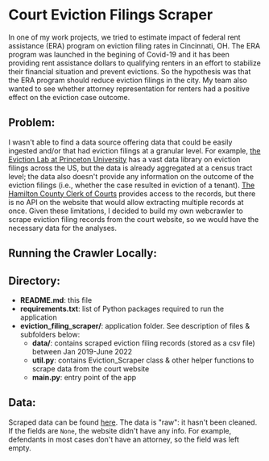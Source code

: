 # Court Eviction Filings Scraper

  In one of my work projects, we tried to estimate impact of federal rent assistance (ERA) program on eviction filing rates in Cincinnati, OH. 
The ERA program was launched in the begining of Covid-19 and it has been providing rent assistance dollars to qualifying renters in an effort to 
stabilize their financial situation and prevent evictions. So the hypothesis was that the ERA program should reduce eviction filings 
in the city. My team also wanted to see whether attorney representation for renters had a positive effect on the eviction case outcome. 

## Problem:
  I wasn't able to find a data source offering data that could be easily ingested and/or that had eviction filings at a granular level. For example, [the Eviction Lab at Princeton University](https://evictionlab.org/) has a vast data library on eviction filings across the US, but the data is already aggregated at a census tract level; the data also doesn't provide any information on the outcome of the eviction filings (i.e., whether the case resulted in eviction of a tenant). 
[The Hamilton County Clerk of Courts](https://www.courtclerk.org/) provides access to the records, but there is no API on the website that would allow extracting multiple records at once. Given these limitations, I decided to build my own webcrawler to scrape eviction filing records from the court website, so we would have the necessary data for the analyses.

## Running the Crawler Locally: 


## Directory:
* **README.md**: this file
* **requirements.txt**: list of Python packages required to run the application
* **eviction_filing_scraper/**: application folder. See description of files & subfolders below:
  * **data/**: contains scraped eviction filing records (stored as a csv file) between Jan 2019-June 2022
  * **util.py**: contains Eviction_Scraper class & other helper functions to scrape data from the court website
  * **__main__.py**: entry point of the app

## Data: 
Scraped data can be found [here](https://github.com/sashafilippova/eviction_filings_scraper/tree/main/eviction_filing_scraper/data). The data is "raw": 
it hasn't been cleaned. If the fields are `None`, the website didn't have any info. For example, defendants in most cases don't have an attorney, so the field was left empty. 
